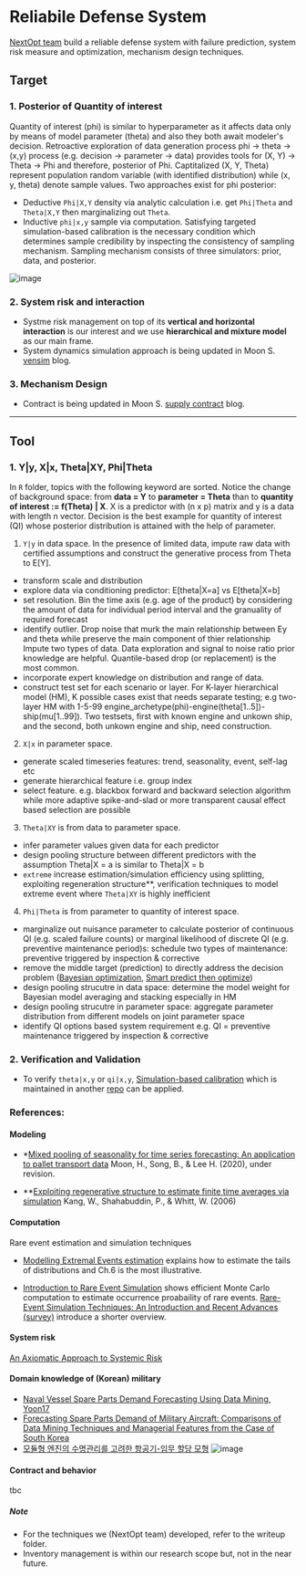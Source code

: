 # Reliabile Defense System
[NextOpt team](https://www.hyunjimoon.com/blog/vision-of-my-startup-nextopt/) build a reliable defense system with failure prediction, system risk measure and optimization, mechanism design techniques.

## Target 
### 1. Posterior of Quantity of interest 
Quantity of interest (phi) is similar to hyperparameter as it affects data only by means of model parameter (theta) and also they both await modeler's decision. Retroactive exploration of data generation process phi -> theta -> (x,y) process (e.g. decision -> parameter -> data) provides tools for (X, Y) -> Theta -> Phi and therefore, posterior of Phi. Captitalized (X, Y, Theta) represent population random variable (with identified distribution) while (x, y, theta) denote sample values. Two approaches exist for phi posterior:
- Deductive `Phi|X,Y` density via analytic calculation i.e. get `Phi|Theta` and `Theta|X,Y` then marginalizing out `Theta`.  
- Inductive `phi|x,y` sample via computation. Satisfying targeted simulation-based calibration is the necessary condition which determines sample credibility by inspecting the consistency of sampling mechanism. Sampling mechanism consists of three simulators: prior, data, and posterior.

![image](https://user-images.githubusercontent.com/30194633/128450710-4b41ff94-0026-4ff0-b037-db6196d05a7b.png)

### 2. System risk and interaction 
- Systme risk management on top of its **vertical and horizontal interaction** is our interest and we use **hierarchical and mixture model** as our main frame.
- System dynamics simulation approach is being updated in Moon S. [vensim](https://m.blog.naver.com/mseongam/222059202785) blog.

### 3. Mechanism Design
- Contract is being updated in Moon S. [supply contract](https://m.blog.naver.com/PostList.naver?blogId=mseongam&categoryNo=6&listStyle=style1) blog.

--- 
## Tool 
### 1. Y|y, X|x, Theta|XY, Phi|Theta
In `R` folder, topics with the following keyword are sorted. Notice the change of background space: from **data = Y** to **parameter = Theta** than to **quantity of interest := f(Theta) | X**. X is a predictor with (n x p) matrix and y is a data with length n vector. Decision is the best example for quantity of interest (QI)  whose posterior distribution is attained with the help of parameter.

1. `Y|y` in data space. 
In the presence of limited data, impute raw data with certified assumptions and construct the generative process from Theta to E[Y].
 - transform scale and distribution 
 - explore data via conditioning predictor: E[theta|X=a] vs E[theta|X=b]
 - set resolution. Bin the time axis (e.g. age of the product) by considering the amount of data for individual period interval and the granuality of required forecast
 - identify outlier. Drop noise that murk the main relationship between Ey and theta while preserve the main component of thier relationship Impute two types of data. Data exploration and signal to noise ratio prior knowledge are helpful. Quantile-based drop (or replacement) is the most common.
 - incorporate expert knowledge on distribution and range of data. 
 - construct test set for each scenario or layer. For K-layer hierarchical model (HM), K possible cases exist that needs separate testing; e.g two-layer HM with 1-5-99 engine_archetype(phi)-engine(theta[1..5])-ship(mu[1..99]). Two testsets, first with known engine and unkown ship, and the second, both unkown engine and ship, need construction. 
 
2. `X|x` in parameter space.
 - generate scaled timeseries features: trend, seasonality, event, self-lag etc
 - generate hierarchical feature i.e. group index 
 - select feature. e.g. blackbox forward and backward selection algorithm while more adaptive spike-and-slad or more transparent causal effect based selection are possible                                                  

3. `Theta|XY` is from data to parameter space. 
 - infer parameter values given data for each predictor
 - design pooling structure between different predictors with the assumption Theta|X = a is similar to Theta|X = b
 - `extreme` increase estimation/simulation efficiency using splitting, exploiting regeneration structure**, verification techniques to model extreme event where `Theta|XY` is highly inefficient 

4. `Phi|Theta` is from parameter to quantity of interest space. 
 - marginalize out nuisance parameter to calculate posterior of continuous QI (e.g. scaled failure counts) or marginal likelihood of discrete QI (e.g. preventive maintenance period)s: schedule two types of maintenance: preventive triggered by inspection & corrective 
 - remove the middle target (prediction) to directly address the decision problem ([Bayesian optimization](https://ieeexplore.ieee.org/document/7352306), [Smart predict then optimize](https://www.ima.umn.edu/materials/2018-2019.1/W10.3-5.18/27490/SPO_121317.pdf))  
 - design pooling strucutre in data space: determine the model weight for Bayesian model averaging and stacking especially in HM
 - design pooling strucutre in parameter space: aggregate parameter distribution from different models on joint parameter space
 - identify QI options based system requirement e.g. QI = preventive maintenance triggered by inspection & corrective 

### 2. Verification and Validation
- To verify `theta|x,y` or `qi|x,y`, [Simulation-based calibration](https://mc-stan.org/docs/2_27/stan-users-guide/simulation-based-calibration.html) which is maintained in another [repo](https://github.com/hyunjimoon/SBC/tree/api-variant) can be applied.

### References:
#### Modeling
- *[Mixed pooling of seasonality for time series forecasting: An application to pallet transport data](https://www.researchgate.net/publication/346259196_Mixed_pooling_of_seasonality_for_time_series_forecasting_An_application_to_pallet_transport_data) Moon, H., Song, B., & Lee H. (2020), under revision.

- **[Exploiting regenerative structure to estimate finite time averages via simulation](http://www.columbia.edu/~ww2040/WanmoRevised.pdf) Kang, W., Shahabuddin, P., & Whitt, W. (2006)

#### Computation 
Rare event estimation and simulation techniques

- [Modelling Extremal Events estimation](https://www.springer.com/gp/book/9783540609315) explains how to estimate the tails of distributions and Ch.6 is the most illustrative.

- [Introduction to Rare Event Simulation](https://www.springer.com/gp/book/9780387200781) shows efficient Monte Carlo computation to estimate occurrence proabaility of rare events. [Rare-Event Simulation Techniques: An Introduction and Recent Advances (survey)](https://www.sciencedirect.com/science/article/pii/S092705070613011X) introduce a shorter overview.

#### System risk
[An Axiomatic Approach to Systemic Risk](https://www.jstor.org/stable/23443854?seq=1#metadata_info_tab_contents)

#### Domain knowledge of (Korean) military 
- [Naval Vessel Spare Parts Demand Forecasting Using Data Mining, Yoon17](http://www.ksie.ne.kr/journal/article.php?code=58051)
- [Forecasting Spare Parts Demand of Military Aircraft: Comparisons of Data Mining Techniques and Managerial Features from the Case of South Korea](https://www.mdpi.com/2071-1050/12/15/6045)
- [모듈형 엔진의 수명관리를 고려한 항공기-임무 할당 모형](https://nextoptext.slack.com/archives/C013D35MN9J/p1610967442002200)
![image](https://user-images.githubusercontent.com/30194633/112784366-79e7fd00-908c-11eb-9aab-3728108675c7.png)

#### Contract and behavior
tbc

##### Note
- For the techniques we (NextOpt team) developed, refer to the writeup folder.
- Inventory management is within our research scope but, not in the near future.
